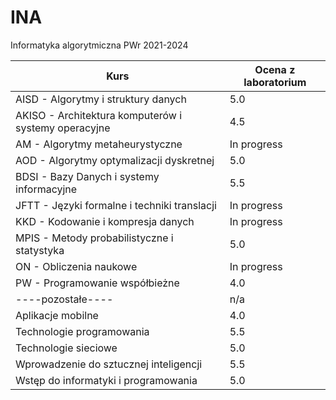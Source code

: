 # INA
Informatyka algorytmiczna PWr 2021-2024

| Kurs                                                 | Ocena z laboratorium |
|------------------------------------------------------|----------------------|
| AISD - Algorytmy i struktury danych                  | 5.0                  |
| AKISO - Architektura komputerów i systemy operacyjne | 4.5                  |
| AM - Algorytmy metaheurystyczne                      | In progress          |
| AOD - Algorytmy optymalizacji dyskretnej             | 5.0                  |
| BDSI - Bazy Danych i systemy informacyjne            | 5.5                  |
| JFTT - Języki formalne i techniki translacji         | In progress          |
| KKD - Kodowanie i kompresja danych                   | In progress          |
| MPIS - Metody probabilistyczne i statystyka          | 5.0                  |
| ON - Obliczenia naukowe                              | In progress          |
| PW - Programowanie współbieżne                       | 4.0                  |
| ----pozostałe----                                    | n/a                  |
| Aplikacje mobilne                                    | 4.0                  |
| Technologie programowania                            | 5.5                  |
| Technologie sieciowe                                 | 5.0                  |
| Wprowadzenie do sztucznej inteligencji               | 5.5                  |
| Wstęp do informatyki i programowania                 | 5.0                  |

